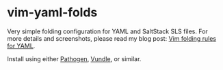 # vim-yaml-folds

Very simple folding configuration for YAML and SaltStack SLS files.  For more
details and screenshots, please read my blog post: [Vim folding rules for
YAML][].

Install using either [Pathogen][], [Vundle][], or similar.


[Vim folding rules for YAML]: http://droun.in/posts/programming/yaml_vim_folds/
[Pathogen]: https://github.com/tpope/vim-pathogen
[Vundle]: https://github.com/VundleVim/Vundle.vim
